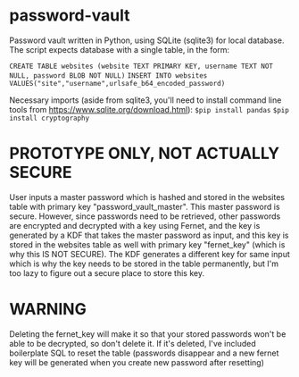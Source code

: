 # password-vault
Password vault written in Python, using SQLite (sqlite3) for local database.
The script expects database with a single table, in the form:

`CREATE TABLE websites (website TEXT PRIMARY KEY, username TEXT NOT NULL, password BLOB NOT NULL)`
`INSERT INTO websites VALUES("site","username",urlsafe_b64_encoded_password)`


Necessary imports (aside from sqlite3, you'll need to install command line tools from https://www.sqlite.org/download.html):
`$pip install pandas`
`$pip install cryptography`

# PROTOTYPE ONLY, NOT ACTUALLY SECURE
User inputs a master password which is hashed and stored in the websites table with primary key "password_vault_master". This master password is secure. However, since passwords need to be retrieved, other passwords are encrypted and decrypted with a key using Fernet, and the key is generated by a KDF that takes the master password as input, and this key is stored in the websites table as well with primary key "fernet_key" (which is why this IS NOT SECURE).
The KDF generates a different key for same input which is why the key needs to be stored in the table permanently, but I'm too lazy to figure out a secure place to store this key.

# WARNING
Deleting the fernet_key will make it so that your stored passwords won't be able to be decrypted, so don't delete it. If it's deleted, I've included boilerplate SQL to reset the table (passwords disappear and a new fernet key will be generated when you create new password after resetting)
